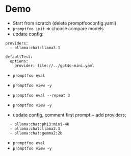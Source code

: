 # Demo
- Start from scratch (delete promptfooconfig.yaml)
- `promptfoo init` => choose compare models
- update config:
```
providers:
  - ollama:chat:llama3.1

defaultTest:
  options:
    provider: file://../gpt4o-mini.yaml
```
- `promptfoo eval`
- `promptfoo view -y`

- `promptfoo eval --repeat 3`
- `promptfoo view -y`

- update config, comment first prompt + add providers:

```
  - ollama:chat:phi3:mini-4k
  - ollama:chat:llama3.1
  - ollama:chat:gemma2:2b
```

- `promptfoo eval`
- `promptfoo view -y`
